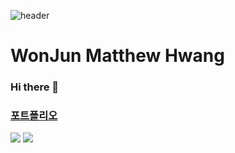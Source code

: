 ![header](https://capsule-render.vercel.app/api?type=Soft&color=auto&text=WELCOME)
# WonJun Matthew Hwang

### Hi there 👋

### [포트폴리오](https://github.com/potenter11/potenter11/blob/main/%ED%8F%AC%ED%8A%B8%ED%8F%B4%EB%A6%AC%EC%98%A4(%ED%99%A9%EC%9B%90%EC%A4%80).pdf)

<!--<img src="https://img.shields.io/badge/이름-색상코드?style=flat-square&logo=로고명&logoColor=로고색"/> -->
<img src="https://img.shields.io/badge/Java-007396?style=flat-square&logo=Java&logoColor=white"/>
<img src="https://img.shields.io/badge/JavaScript-F7DF1E?style=flat-square&logo=JavaScript&logoColor=white"/>

<!--
**potenter11/potenter11** is a ✨ _special_ ✨ repository because its `README.md` (this file) appears on your GitHub profile.

Here are some ideas to get you started:

- 🔭 I’m currently working on ...
- 🌱 I’m currently learning ...
- 👯 I’m looking to collaborate on ...
- 🤔 I’m looking for help with ...
- 💬 Ask me about ...
- 📫 How to reach me: ...
- 😄 Pronouns: ...
- ⚡ Fun fact: ...
-->

